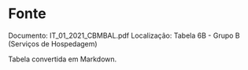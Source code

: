 # Fonte
Documento: IT_01_2021_CBMBAL.pdf
Localização: Tabela 6B - Grupo B (Serviços de Hospedagem)

Tabela convertida em Markdown.
